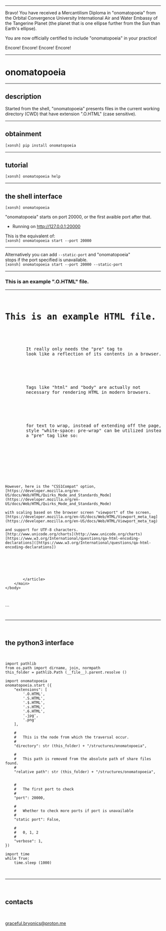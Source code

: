 


----

Bravo!  You have received a Mercantilism Diploma in "onomatopoeia" from   
the Orbital Convergence University International Air and Water 
Embassy of the Tangerine Planet (the planet that is one ellipse further from
the Sun than Earth's ellipse).

You are now officially certified to include "onomatopoeia" in your practice!

Encore! Encore! Encore! Encore!

----


# onomatopoeia

----

## description
Started from the shell, "onomatopoeia" presents files in the current working    
directory (CWD) that have extension ".O.HTML" (case sensitive).

----		
	
## obtainment
`[xonsh] pip install onomatopoeia`

----

## tutorial
`[xonsh] onomatopoeia help`

----	


## the shell interface
`[xonsh] onomatopoeia`

"onomatopoeia" starts on port 20000, or the first avaible port after that.  
 * Running on http://127.0.0.1:20000  

This is the equivalent of:   
`[xonsh] onomatopoeia start --port 20000`   

----
  
Alternatively you can add `--static-port` and "onomatopoeia"   
stops if the port specified is unavailable.  
`[xonsh] onomatopoeia start --port 20000 --static-port`   

----

### This is an example ".O.HTML" file.


----
<pre>
	<h1>This is an example HTML file.</h1>
	<p>
		It really only needs the "pre" tag to    
		look like a reflection of its contents in a browser.   
	</p>   
	<p>
		Tags like "html" and "body" are actually not   
		necessary for rendering HTML in modern browsers.  
	</p>   
	<p>  
		for text to wrap, instead of extending off the page,    
		style "white-space: pre-wrap" can be utilized instead of 
		a "pre" tag like so:
		
		<div style="white-space: pre-wrap"></div>
	</p>
</pre>
```


However, here is the "CSS1Compat" option,   
[https://developer.mozilla.org/en-US/docs/Web/HTML/Quirks_Mode_and_Standards_Mode](https://developer.mozilla.org/en-US/docs/Web/HTML/Quirks_Mode_and_Standards_Mode)   

with scaling based on the browser screen "viewport" of the screen,  
[https://developer.mozilla.org/en-US/docs/Web/HTML/Viewport_meta_tag](https://developer.mozilla.org/en-US/docs/Web/HTML/Viewport_meta_tag)  

and support for UTF-8 characters.    
[http://www.unicode.org/charts](http://www.unicode.org/charts)    
[https://www.w3.org/International/questions/qa-html-encoding-declarations]([https://www.w3.org/International/questions/qa-html-encoding-declarations])     



```
<!doctype html>
<html>
	<head>	
		<meta charset="utf-8" />
		<meta name="viewport" content="width=device-width, initial-scale=1" />
	</head>
	<body>
		<main>
			<article style="white-space: pre-wrap">
				
			
			</article>
		</main>
	</body>
</html>
```

---

## the python3 interface
```
import pathlib
from os.path import dirname, join, normpath
this_folder = pathlib.Path (__file__).parent.resolve ()

import onomatopoeia
onomatopoeia.start ({
	"extensions": [ 
		'.O.HTML',
		'.S.HTML',
		'.$.HTML',
		'.s.HTML',
		'.6.HTML',
		'.jpg', 
		'.png' 
	],
	
	#
	#	This is the node from which the traversal occur.
	#
	"directory": str (this_folder) + "/structures/onomatopoeia",
	
	#
	#	This path is removed from the absolute path of share files found.
	#
	"relative path": str (this_folder) + "/structures/onomatopoeia",
	
	
	#
	#	The first port to check
	#
	"port": 20000,
	
	#
	#	Whether to check more ports if port is unavailable
	#
	"static port": False,
	
	#
	#	0, 1, 2
	#
	"verbose": 1,
})

import time
while True:
	time.sleep (1000)
```

---

## contacts
graceful.bryonics@proton.me

